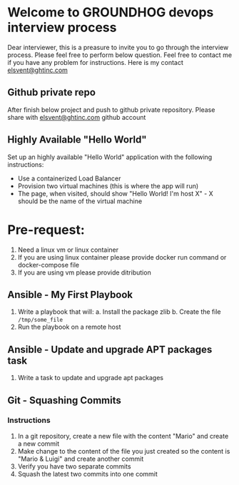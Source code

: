 # Welcome to GROUNDHOG devops interview process

Dear interviewer, this is a preasure to invite you to go through the interview process.
Please feel free to perform below question. Feel free to contact me if you have any problem for instructions.
Here is my contact elsvent@ghtinc.com

## Github private repo

After finish below project and push to github private repository.
Please share with elsvent@ghtinc.com github account 

## Highly Available "Hello World"

Set up an highly available "Hello World" application with the following instructions:

* Use a containerized Load Balancer
* Provision two virtual machines (this is where the app will run)
* The page, when visited, should show "Hello World! I'm host X" - X should be the name of the virtual machine

# Pre-request:

1. Need a linux vm or linux container
2. If you are using linux container please provide docker run command or docker-compose file
3. If you are using vm please provide ditribution

## Ansible - My First Playbook

1. Write a playbook that will:
  a. Install the package zlib
  b. Create the file `/tmp/some_file`
2. Run the playbook on a remote host

## Ansible - Update and upgrade APT packages task

1. Write a task to update and upgrade apt packages

## Git - Squashing Commits

### Instructions

1. In a git repository, create a new file with the content "Mario" and create a new commit
2. Make change to the content of the file you just created so the content is "Mario & Luigi" and create another commit
3. Verify you have two separate commits
4. Squash the latest two commits into one commit
